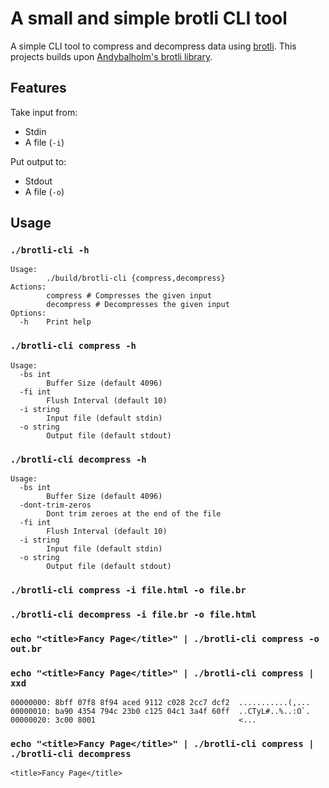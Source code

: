 # A small and simple brotli CLI tool

A simple CLI tool to compress and decompress data using [brotli](https://github.com/google/brotli).
This projects builds upon [Andybalholm's brotli library](https://github.com/andybalholm/brotli).

## Features

Take input from:
- Stdin
- A file (`-i`)

Put output to:
- Stdout
- A file (`-o`)


## Usage

### `./brotli-cli -h`

```
Usage:
        ./build/brotli-cli {compress,decompress}
Actions:
        compress # Compresses the given input
        decompress # Decompresses the given input
Options:
  -h    Print help
```

### `./brotli-cli compress -h`

```
Usage:
  -bs int
        Buffer Size (default 4096)
  -fi int
        Flush Interval (default 10)
  -i string
        Input file (default stdin)
  -o string
        Output file (default stdout)
```

### `./brotli-cli decompress -h`

```
Usage:
  -bs int
        Buffer Size (default 4096)
  -dont-trim-zeros
        Dont trim zeroes at the end of the file
  -fi int
        Flush Interval (default 10)
  -i string
        Input file (default stdin)
  -o string
        Output file (default stdout)
```

### `./brotli-cli compress -i file.html -o file.br`
### `./brotli-cli decompress -i file.br -o file.html`

### `echo "<title>Fancy Page</title>" | ./brotli-cli compress -o out.br`


### `echo "<title>Fancy Page</title>" | ./brotli-cli compress | xxd`

```
00000000: 8bff 07f8 8f94 aced 9112 c028 2cc7 dcf2  ...........(,...
00000010: ba90 4354 794c 23b0 c125 04c1 3a4f 60ff  ..CTyL#..%..:O`.
00000020: 3c00 8001                                <...
```

### `echo "<title>Fancy Page</title>" | ./brotli-cli compress | ./brotli-cli decompress`
```
<title>Fancy Page</title>
```